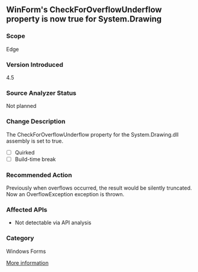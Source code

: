 ## WinForm's CheckForOverflowUnderflow property is now true for System.Drawing

### Scope
Edge

### Version Introduced
4.5

### Source Analyzer Status
Not planned

### Change Description
The CheckForOverflowUnderflow property for the System.Drawing.dll assembly is set to true.

- [ ] Quirked
- [ ] Build-time break

### Recommended Action
Previously when overflows occurred, the result would be silently truncated. Now an OverflowException exception is thrown.

### Affected APIs
* Not detectable via API analysis

### Category
Windows Forms

[More information](https://msdn.microsoft.com/en-us/library/hh367887(v=vs.110).aspx)

<!-- breaking change id: 53 -->
